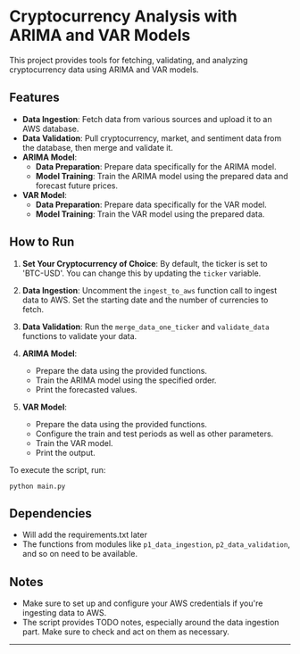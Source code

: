 # Cryptocurrency Analysis with ARIMA and VAR Models

This project provides tools for fetching, validating, and analyzing cryptocurrency data using ARIMA and VAR models.

## Features

- **Data Ingestion**: Fetch data from various sources and upload it to an AWS database.
- **Data Validation**: Pull cryptocurrency, market, and sentiment data from the database, then merge and validate it.
- **ARIMA Model**:
  - **Data Preparation**: Prepare data specifically for the ARIMA model.
  - **Model Training**: Train the ARIMA model using the prepared data and forecast future prices.
- **VAR Model**:
  - **Data Preparation**: Prepare data specifically for the VAR model.
  - **Model Training**: Train the VAR model using the prepared data.

## How to Run

1. **Set Your Cryptocurrency of Choice**:
   By default, the ticker is set to 'BTC-USD'. You can change this by updating the `ticker` variable.
   
2. **Data Ingestion**:
   Uncomment the `ingest_to_aws` function call to ingest data to AWS. Set the starting date and the number of currencies to fetch.

3. **Data Validation**:
   Run the `merge_data_one_ticker` and `validate_data` functions to validate your data.

4. **ARIMA Model**:
   - Prepare the data using the provided functions.
   - Train the ARIMA model using the specified order.
   - Print the forecasted values.

5. **VAR Model**:
   - Prepare the data using the provided functions.
   - Configure the train and test periods as well as other parameters.
   - Train the VAR model.
   - Print the output.

To execute the script, run:

```
python main.py
```

## Dependencies

- Will add the requirements.txt later
- The functions from modules like `p1_data_ingestion`, `p2_data_validation`, and so on need to be available.

## Notes

- Make sure to set up and configure your AWS credentials if you're ingesting data to AWS.
- The script provides TODO notes, especially around the data ingestion part. Make sure to check and act on them as necessary.

---
